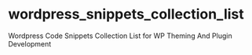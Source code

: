 # wordpress_snippets_collection_list
Wordpress Code Snippets Collection List for WP Theming And Plugin Development
